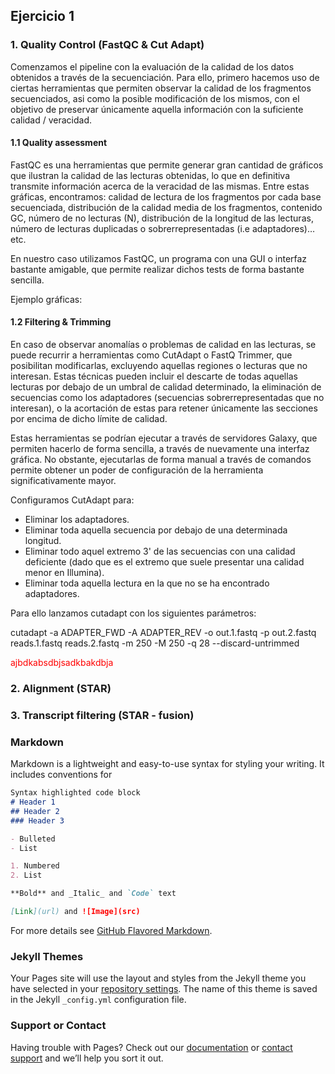 

## Ejercicio 1

### 1. Quality Control (FastQC & Cut Adapt)


Comenzamos el pipeline con la evaluación de la calidad de los datos obtenidos a través de la secuenciación. Para ello, primero hacemos uso de ciertas herramientas que permiten observar la calidad de los fragmentos secuenciados, asi como la posible modificación de los mismos, con el objetivo de preservar únicamente aquella información con la suficiente calidad / veracidad.


#### 1.1 Quality assessment


FastQC es una herramientas que permite generar gran cantidad de gráficos que ilustran la calidad de las lecturas obtenidas, lo que en definitiva transmite información acerca de la veracidad de las mismas. Entre estas gráficas, encontramos: calidad de lectura de los fragmentos por cada base secuenciada, distribución de la calidad media de los fragmentos, contenido GC, número de no lecturas (N), distribución de la longitud de las lecturas, número de lecturas duplicadas o sobrerrepresentadas (i.e adaptadores)… etc.

En nuestro caso utilizamos FastQC, un programa con una GUI o interfaz bastante amigable, que permite realizar dichos tests de forma bastante sencilla.

Ejemplo gráficas:


#### 1.2 Filtering & Trimming


En caso de observar anomalías o problemas de calidad en las lecturas, se puede recurrir a herramientas como CutAdapt o FastQ Trimmer, que posibilitan modificarlas, excluyendo aquellas regiones o lecturas que no interesan. Estas técnicas pueden incluir el descarte de todas aquellas lecturas por debajo de un umbral de calidad determinado, la eliminación de secuencias como los adaptadores (secuencias sobrerrepresentadas que no interesan), o la acortación de estas para retener únicamente las secciones por encima de dicho límite de calidad.

Estas herramientas se podrían ejecutar a través de servidores Galaxy, que permiten hacerlo de forma sencilla, a través de nuevamente una interfaz gráfica. No obstante, ejecutarlas de forma manual a través de comandos permite obtener un poder de configuración de la herramienta significativamente mayor.

Configuramos CutAdapt para:

- Eliminar los adaptadores.
- Eliminar toda aquella secuencia por debajo de una determinada longitud.
- Eliminar todo aquel extremo 3' de las secuencias con una calidad deficiente (dado que es el extremo que suele presentar una calidad menor en Illumina).
- Eliminar toda aquella lectura en la que no se ha encontrado adaptadores.

Para ello lanzamos cutadapt con los siguientes parámetros:

cutadapt -a ADAPTER_FWD -A ADAPTER_REV -o out.1.fastq -p out.2.fastq reads.1.fastq reads.2.fastq -m 250 -M 250 -q 28 --discard-untrimmed

<span style="color: red;">ajbdkabsdbjsadkbakdbja</span>

### 2. Alignment (STAR)

### 3. Transcript filtering (STAR - fusion)



### Markdown

Markdown is a lightweight and easy-to-use syntax for styling your writing. It includes conventions for

```markdown
Syntax highlighted code block
# Header 1
## Header 2
### Header 3

- Bulleted
- List

1. Numbered
2. List

**Bold** and _Italic_ and `Code` text

[Link](url) and ![Image](src)
```

For more details see [GitHub Flavored Markdown](https://guides.github.com/features/mastering-markdown/).

### Jekyll Themes

Your Pages site will use the layout and styles from the Jekyll theme you have selected in your [repository settings](https://github.com/ibienzobas/ibienzobas.github.io/settings). The name of this theme is saved in the Jekyll `_config.yml` configuration file.

### Support or Contact

Having trouble with Pages? Check out our [documentation](https://docs.github.com/categories/github-pages-basics/) or [contact support](https://support.github.com/contact) and we’ll help you sort it out.
